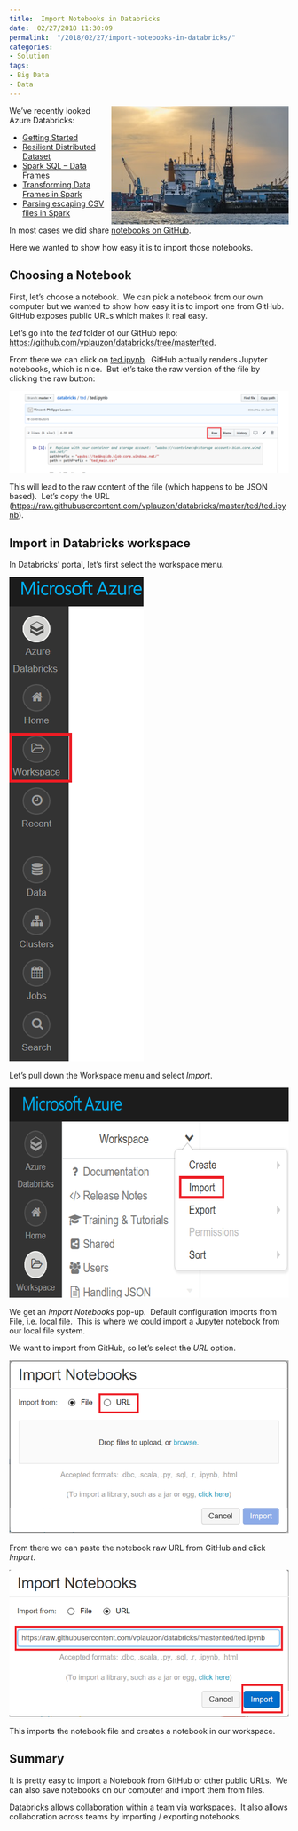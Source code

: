 ```yaml
---
title:  Import Notebooks in Databricks
date:  02/27/2018 11:30:09
permalink:  "/2018/02/27/import-notebooks-in-databricks/"
categories:
- Solution
tags:
- Big Data
- Data
---
```

<a href="assets/2018/2/import-notebooks-in-databricks/pexels-photo-70418.jpg"><img style="border:0 currentcolor;float:right;display:inline;background-image:none;" title="pexels-photo-70418" src="assets/2018/2/import-notebooks-in-databricks/pexels-photo-70418_thumb.jpg" alt="pexels-photo-70418" width="320" height="213" align="right" border="0" /></a>

We’ve recently looked Azure Databricks:
<ul>
 	<li><a href="https://vincentlauzon.com/2017/12/18/azure-databricks-getting-started/">Getting Started</a></li>
 	<li><a href="https://vincentlauzon.com/2018/01/17/azure-databricks-rdd-resilient-distributed-dataset/">Resilient Distributed Dataset</a></li>
 	<li><a href="https://vincentlauzon.com/2018/01/24/azure-databricks-spark-sql-data-frames/">Spark SQL – Data Frames</a></li>
 	<li><a href="https://vincentlauzon.com/2018/01/31/transforming-data-frames-in-spark/">Transforming Data Frames in Spark</a></li>
 	<li><a href="https://vincentlauzon.com/2018/02/07/parsing-escaping-csv-files-in-spark/">Parsing escaping CSV files in Spark</a></li>
</ul>
In most cases we did share <a href="https://github.com/vplauzon/databricks">notebooks on GitHub</a>.

Here we wanted to show how easy it is to import those notebooks.
<h2>Choosing a Notebook</h2>
First, let’s choose a notebook.  We can pick a notebook from our own computer but we wanted to show how easy it is to import one from GitHub.  GitHub exposes public URLs which makes it real easy.

Let’s go into the <em>ted</em> folder of our GitHub repo:  <a title="https://github.com/vplauzon/databricks/tree/master/ted" href="https://github.com/vplauzon/databricks/tree/master/ted">https://github.com/vplauzon/databricks/tree/master/ted</a>.

From there we can click on <a href="https://github.com/vplauzon/databricks/blob/master/ted/ted.ipynb">ted.ipynb</a>.  GitHub actually renders Jupyter notebooks, which is nice.  But let’s take the raw version of the file by clicking the raw button:

<a href="assets/2018/2/import-notebooks-in-databricks/image.png"><img style="border:0 currentcolor;display:inline;background-image:none;" title="image" src="assets/2018/2/import-notebooks-in-databricks/image_thumb.png" alt="image" border="0" /></a>

This will lead to the raw content of the file (which happens to be JSON based).  Let’s copy the URL (<a title="https://raw.githubusercontent.com/vplauzon/databricks/master/ted/ted.ipynb" href="https://raw.githubusercontent.com/vplauzon/databricks/master/ted/ted.ipynb">https://raw.githubusercontent.com/vplauzon/databricks/master/ted/ted.ipynb</a>).
<h2>Import in Databricks workspace</h2>
In Databricks’ portal, let’s first select the workspace menu.

<a href="assets/2018/2/import-notebooks-in-databricks/image1.png"><img style="border:0 currentcolor;display:inline;background-image:none;" title="image" src="assets/2018/2/import-notebooks-in-databricks/image_thumb1.png" alt="image" border="0" /></a>

Let’s pull down the Workspace menu and select <em>Import</em>.

<a href="assets/2018/2/import-notebooks-in-databricks/image2.png"><img style="border:0 currentcolor;display:inline;background-image:none;" title="image" src="assets/2018/2/import-notebooks-in-databricks/image_thumb2.png" alt="image" width="617" height="378" border="0" /></a>

We get an <em>Import Notebooks</em> pop-up.  Default configuration imports from File, i.e. local file.  This is where we could import a Jupyter notebook from our local file system.

We want to import from GitHub, so let’s select the <em>URL</em> option.

<a href="assets/2018/2/import-notebooks-in-databricks/image3.png"><img style="border:0 currentcolor;display:inline;background-image:none;" title="image" src="assets/2018/2/import-notebooks-in-databricks/image_thumb3.png" alt="image" border="0" /></a>

From there we can paste the notebook raw URL from GitHub and click <em>Import</em>.

<a href="assets/2018/2/import-notebooks-in-databricks/image4.png"><img style="border:0 currentcolor;display:inline;background-image:none;" title="image" src="assets/2018/2/import-notebooks-in-databricks/image_thumb4.png" alt="image" border="0" /></a>

This imports the notebook file and creates a notebook in our workspace.
<h2>Summary</h2>
It is pretty easy to import a Notebook from GitHub or other public URLs.  We can also save notebooks on our computer and import them from files.

Databricks allows collaboration within a team via workspaces.  It also allows collaboration across teams by importing / exporting notebooks.